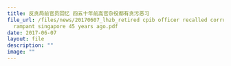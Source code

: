 ```yaml
---
title: 反贪局前官员回忆 四五十年前高官杂役都有贪污恶习
file_url: /files/news/20170607_lhzb_retired cpib officer recalled corruption
  rampant singapore 45 years ago.pdf
date: 2017-06-07
layout: file
description: ""
image: ""
---
```

